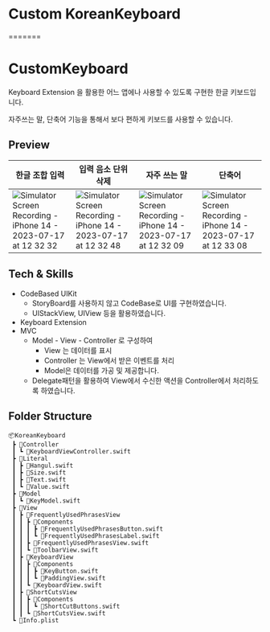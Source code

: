 # Custom KoreanKeyboard
=======
# CustomKeyboard
Keyboard Extension 을 활용한 어느 앱에나 사용할 수 있도록 구현한 한글 키보드입니다.

자주쓰는 말, 단축어 기능을 통해서 보다 편하게 키보드를 사용할 수 있습니다.




## Preview
| 한글 조합 입력 | 입력 음소 단위 삭제 | 자주 쓰는 말 | 단축어 |
| --- | --- | --- | --- |
  ![Simulator Screen Recording - iPhone 14 - 2023-07-17 at 12 32 32](https://github.com/TaekH/CustomKeyboard/assets/103012087/0b65862d-7129-4d85-a4b4-f252277b2de1)   |  ![Simulator Screen Recording - iPhone 14 - 2023-07-17 at 12 32 48](https://github.com/TaekH/CustomKeyboard/assets/103012087/ae09c789-c2ef-4ab7-bd29-95a351372867)   |   ![Simulator Screen Recording - iPhone 14 - 2023-07-17 at 12 32 09](https://github.com/TaekH/CustomKeyboard/assets/103012087/9e1761eb-0278-46f0-86be-ac4df08aff89) | ![Simulator Screen Recording - iPhone 14 - 2023-07-17 at 12 33 08](https://github.com/TaekH/CustomKeyboard/assets/103012087/d328e565-f2e2-446d-9ca1-3dcf6a0c342d)     |


## Tech & Skills
- CodeBased UIKit
  - StoryBoard를 사용하지 않고 CodeBase로 UI를 구현하였습니다.
  - UIStackView, UIView 등을 활용하였습니다.
- Keyboard Extension
- MVC
  - Model - View - Controller 로 구성하여
    - View 는 데이터를 표시
    - Controller 는 View에서 받은 이벤트를 처리
    - Model은 데이터를 가공 및 제공합니다.
  - Delegate패턴을 활용하여 View에서 수신한 액션을 Controller에서 처리하도록 하였습니다.


## Folder Structure
```
📦KoreanKeyboard
 ┣ 📂Controller
 ┃ ┗ 📜KeyboardViewController.swift
 ┣ 📂Literal
 ┃ ┣ 📜Hangul.swift
 ┃ ┣ 📜Size.swift
 ┃ ┣ 📜Text.swift
 ┃ ┗ 📜Value.swift
 ┣ 📂Model
 ┃ ┗ 📜KeyModel.swift
 ┣ 📂View
 ┃ ┣ 📂FrequentlyUsedPhrasesView
 ┃ ┃ ┣ 📂Components
 ┃ ┃ ┃ ┣ 📜FrequentlyUsedPhrasesButton.swift
 ┃ ┃ ┃ ┗ 📜FrequentlyUsedPhrasesLabel.swift
 ┃ ┃ ┣ 📜FrequentlyUsedPhrasesView.swift
 ┃ ┃ ┗ 📜ToolbarView.swift
 ┃ ┣ 📂KeyboardView
 ┃ ┃ ┣ 📂Components
 ┃ ┃ ┃ ┣ 📜KeyButton.swift
 ┃ ┃ ┃ ┗ 📜PaddingView.swift
 ┃ ┃ ┗ 📜KeyboardView.swift
 ┃ ┣ 📂ShortCutsView
 ┃ ┃ ┣ 📂Components
 ┃ ┃ ┃ ┗ 📜ShortCutButtons.swift
 ┃ ┃ ┗ 📜ShortCutsView.swift
 ┗ 📜Info.plist
```
